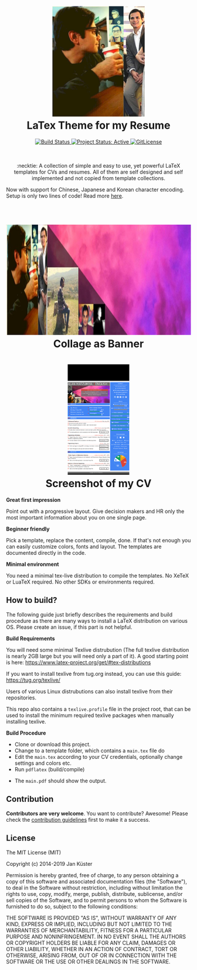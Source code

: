 <h1 align="center">
  <img alt="latexcv icon" src="./avatar.png" height="300px" />
  <br />
  LaTex Theme for my Resume
</h1>

<div align="center">
  <a href="https://travis-ci.org/jankapunkt/latexcv" title="Build Status">
    <img src="https://travis-ci.org/jankapunkt/latexcv.svg?branch=master" alt="Build Status" />
  </a>
  <a href="http://www.repostatus.org/#active" title="Project Status: Active – The project has reached a stable, usable state and is being actively developed.">
    <img src="http://www.repostatus.org/badges/latest/active.svg" alt="Project Status: Active" />
  </a>
  <a href="https://gitlicense.com/license/jankapunkt/latexcv">
    <img src="https://gitlicense.com/badge/jankapunkt/latexcv" alt="GitLicense" />
  </a>	
</div>

<br />
<br />
<p align="center">
:necktie: A collection of simple and easy to use, yet powerful LaTeX templates for CVs and resumes. All of them are self designed and self implemented and not copied from template collections.
</p>
<p>
Now with support for Chinese, Japanese and Korean character encoding. Setup is only two lines of code! Read more <a href="docs/cjk/README.md">here</a>.
</p>	
<br />

<h1 align="center">
  <img alt="banner icon" src="./Banner.jpeg" height="300px" />
  <br />
  Collage as Banner 
</h1>

<h1 align="center">
  <img alt="screen icon" src="./Cv_screen.png" height="300px" />
  <br />
  Screenshot of my CV
</h1>

**Great first impression**

Point out with a progressive layout. Give decision makers and HR only the most important information about you on one single page.

**Beginner friendly**

Pick a template, replace the content, compile, done. If that's not enough you can easily customize colors, fonts and layout. The templates are documented directly in the code. 

**Minimal environment**

You need a minimal tex-live distribution to compile the templates. No XeTeX or LuaTeX required. No other SDKs or environments required.

## How to build?

The following guide just briefly describes the requirements and build procedure as there are many ways to install a LaTeX distribution on various OS. Please create an issue, if this part is not helpful.

**Build Requirements**

You will need some minimal Texlive distrubution (The full texlive distribution is nearly 2GB large but you will need only a part of it). A good starting point is here: https://www.latex-project.org/get/#tex-distributions

If you want to install texlive from tug.org instead, you can use this guide: https://tug.org/texlive/

Users of various Linux distrubutions can also install texlive from their repositories.

This repo also contains a `texlive.profile` file in the project root, that can be used to install the minimum required texlive packages when manually installing texlive.


**Build Procedure**


 * Clone or download this project. 
 * Change to a template folder, which contains a `main.tex` file do
 * Edit the `main.tex` according to your CV credentials, optionally change settings and colors etc.
 * Run `pdflatex` (build/compile) 
 - The `main.pdf` should show the output.


## Contribution

**Contributors are very welcome**. You want to contribute? Awesome! Please check the [contribution guidelines](https://github.com/jankapunkt/latexcv/blob/master/CONTRIBUTING.md) first to make it a success.


## License

The MIT License (MIT)

Copyright (c) 2014-2019 Jan Küster

Permission is hereby granted, free of charge, to any person obtaining a copy
of this software and associated documentation files (the "Software"), to deal
in the Software without restriction, including without limitation the rights
to use, copy, modify, merge, publish, distribute, sublicense, and/or sell
copies of the Software, and to permit persons to whom the Software is
furnished to do so, subject to the following conditions:
	
THE SOFTWARE IS PROVIDED "AS IS", WITHOUT WARRANTY OF ANY KIND, EXPRESS OR
IMPLIED, INCLUDING BUT NOT LIMITED TO THE WARRANTIES OF MERCHANTABILITY,
FITNESS FOR A PARTICULAR PURPOSE AND NONINFRINGEMENT. IN NO EVENT SHALL THE
AUTHORS OR COPYRIGHT HOLDERS BE LIABLE FOR ANY CLAIM, DAMAGES OR OTHER
LIABILITY, WHETHER IN AN ACTION OF CONTRACT, TORT OR OTHERWISE, ARISING FROM,
OUT OF OR IN CONNECTION WITH THE SOFTWARE OR THE USE OR OTHER DEALINGS IN
THE SOFTWARE.

